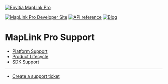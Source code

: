 [![Envitia MapLink Pro](https://user-images.githubusercontent.com/60386764/159908069-b33f1ba7-6ad9-45d0-a872-dfd38dc40c91.png)](https://www.envitia.com/for-developers/maplink-pro/)

[![MapLink Pro Developer Site](https://img.shields.io/badge/MapLink%20Pro%20Developer%20Site-6cc4ea)](https://envitia.github.io/maplink-docs)
[![API reference](https://img.shields.io/badge/MapLink%20Pro%20API%20Documentation-84bd00)](https://www.envitia.com/technologies/products/maplink-pro/userguide/index.html)
[![Blog](https://img.shields.io/badge/Envitia%20Blog-1F2A44)](https://www.envitia.com/category/the-envitia-blog/) 

# MapLink Pro Support
- [Platform Support](platform-support.md)
- [Product Lifecycle](version-lifecycle.md)
- [SDK Support](sdk-support.md)

---

- [Create a support ticket](mailto:support@envitia.com)
